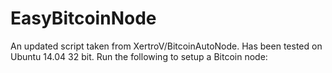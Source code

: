 # EasyBitcoinNode
An updated script taken from XertroV/BitcoinAutoNode. Has been tested on Ubuntu 14.04 32 bit. Run the following to setup a Bitcoin node:

```wget https://raw.githubusercontent.com/TheMerkle/EasyBitcoinNode/master/easyBitcoinNode.sh ; sudo bash easyBitcoinNode.sh

